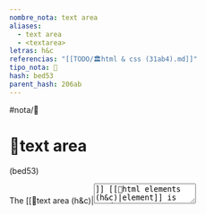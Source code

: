 ```yaml
---
nombre_nota: text area
aliases:
  - text area
  - <textarea>
letras: h&c
referencias: "[[TODO/🏛️html & css (31ab4).md]]"
tipo_nota: 📑
hash: bed53
parent_hash: 206ab
---
```


#nota/📑

# 📑text area
<div class="hash">(bed53)</div>



The [[📑text area (h&c)|<textarea>]] [[📑html elements (h&c)|element]] is used to create a mutli-line text input. Unlike other input elements this is not an empty element


```html
<form action="http://www.example.com/comments.php">
    <p>What did you think of this gig?</p>
    <textarea name="comments" cols="20" rows="4">Enter your comments...</textarea>
</form>
```



- [ ] recordar  [start:: 2024-10-24]
